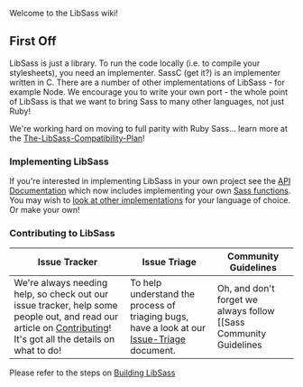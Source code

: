 Welcome to the LibSass wiki!

## First Off
LibSass is just a library. To run the code locally (i.e. to compile your stylesheets), you need an implementer. SassC (get it?) is an implementer written in C. There are a number of other implementations of LibSass - for example Node. We encourage you to write your own port - the whole point of LibSass is that we want to bring Sass to many other languages, not just Ruby!

We're working hard on moving to full parity with Ruby Sass... learn more at the [The-LibSass-Compatibility-Plan](compatibility-plan.md)!

### Implementing LibSass

If you're interested in implementing LibSass in your own project see the [API Documentation](api-doc.md) which now includes implementing
your own [Sass functions](api-function.md).  You may wish to [look at other implementations](implementations.md) for your language of choice.
Or make your own!

### Contributing to LibSass

|   Issue Tracker   |            Issue Triage          |     Community Guidelines    |
|-------------------|----------------------------------|-----------------------------|
| We're always needing help, so check out our issue tracker, help some people out, and read our article on [Contributing](contributing.md)! It's got all the details on what to do! | To help understand the process of triaging bugs, have a look at our [Issue-Triage](triage.md) document. | Oh, and don't forget we always follow [[Sass Community Guidelines|http://sass-lang.com/community-guidelines]]. Be nice and everyone else will be nice too! |

Please refer to the steps on [Building LibSass](build.md)
